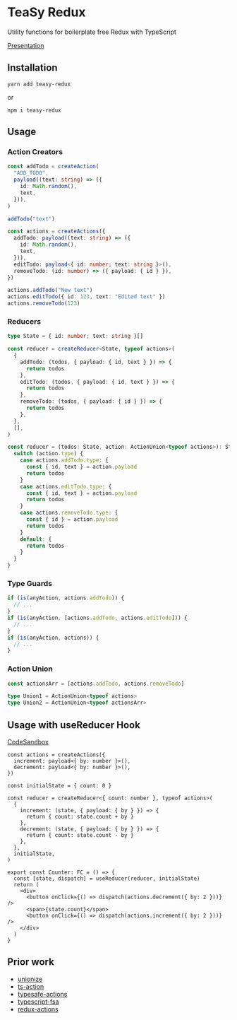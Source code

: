 # TeaSy Redux

Utility functions for boilerplate free Redux with TypeScript

[Presentation](https://gitpitch.com/wand3r/ts-redux-meetup#/)

## Installation

```
yarn add teasy-redux
```

or

```
npm i teasy-redux
```

## Usage

### Action Creators

```typescript
const addTodo = createAction(
  "ADD_TODO",
  payload((text: string) => ({
    id: Math.random(),
    text,
  })),
)

addTodo("text")

const actions = createActions({
  addTodo: payload((text: string) => ({
    id: Math.random(),
    text,
  })),
  editTodo: payload<{ id: number; text: string }>(),
  removeTodo: (id: number) => ({ payload: { id } }),
})

actions.addTodo("New text")
actions.editTodo({ id: 123, text: "Edited text" })
actions.removeTodo(123)
```

### Reducers

```typescript
type State = { id: number; text: string }[]

const reducer = createReducer<State, typeof actions>(
  {
    addTodo: (todos, { payload: { id, text } }) => {
      return todos
    },
    editTodo: (todos, { payload: { id, text } }) => {
      return todos
    },
    removeTodo: (todos, { payload: { id } }) => {
      return todos
    },
  },
  [],
)

const reducer = (todos: State, action: ActionUnion<typeof actions>): State => {
  switch (action.type) {
    case actions.addTodo.type: {
      const { id, text } = action.payload
      return todos
    }
    case actions.editTodo.type: {
      const { id, text } = action.payload
      return todos
    }
    case actions.removeTodo.type: {
      const { id } = action.payload
      return todos
    }
    default: {
      return todos
    }
  }
}
```

### Type Guards

```typescript
if (is(anyAction, actions.addTodo)) {
  // ...
}
if (is(anyAction, [actions.addTodo, actions.editTodo])) {
  // ...
}
if (is(anyAction, actions)) {
  // ...
}
```

### Action Union

```typescript
const actionsArr = [actions.addTodo, actions.removeTodo]

type Union1 = ActionUnion<typeof actions>
type Union2 = ActionUnion<typeof actionsArr>
```

## Usage with useReducer Hook

[CodeSandbox](https://codesandbox.io/s/l6n0mx389)

```tsx
const actions = createActions({
  increment: payload<{ by: number }>(),
  decrement: payload<{ by: number }>(),
})

const initialState = { count: 0 }

const reducer = createReducer<{ count: number }, typeof actions>(
  {
    increment: (state, { payload: { by } }) => {
      return { count: state.count + by }
    },
    decrement: (state, { payload: { by } }) => {
      return { count: state.count - by }
    },
  },
  initialState,
)

export const Counter: FC = () => {
  const [state, dispatch] = useReducer(reducer, initialState)
  return (
    <div>
      <button onClick={() => dispatch(actions.decrement({ by: 2 }))} />
      <span>{state.count}</span>
      <button onClick={() => dispatch(actions.increment({ by: 2 }))} />
    </div>
  )
}
```

## Prior work

- [unionize](https://github.com/pelotom/unionize)
- [ts-action](https://github.com/cartant/ts-action)
- [typesafe-actions](https://github.com/piotrwitek/typesafe-actions)
- [typescript-fsa](https://github.com/aikoven/typescript-fsa)
- [redux-actions](https://redux-actions.js.org/)
